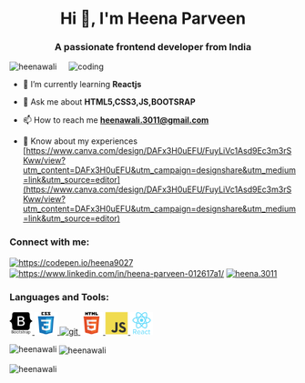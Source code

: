 
<h1 align="center">Hi 👋, I'm Heena Parveen</h1>
<h3 align="center">A passionate frontend developer from India</h3>
<img align="right" alt="coding" width="400" src="https://cdn.pnghd.pics/data/14/coding-gif-24.gif">


<p align="left"> <img src="https://komarev.com/ghpvc/?username=heenawali&label=Profile%20views&color=0e75b6&style=flat" alt="heenawali" /> </p>

- 🌱 I’m currently learning **Reactjs**

- 💬 Ask me about **HTML5,CSS3,JS,BOOTSRAP**

- 📫 How to reach me **heenawali.3011@gmail.com**

- 📄 Know about my experiences [https://www.canva.com/design/DAFx3H0uEFU/FuyLiVc1Asd9Ec3m3rSKww/view?utm_content=DAFx3H0uEFU&utm_campaign=designshare&utm_medium=link&utm_source=editor](https://www.canva.com/design/DAFx3H0uEFU/FuyLiVc1Asd9Ec3m3rSKww/view?utm_content=DAFx3H0uEFU&utm_campaign=designshare&utm_medium=link&utm_source=editor)

<h3 align="left">Connect with me:</h3>
<p align="left">
<a href="https://codepen.io/https://codepen.io/heena9027" target="blank"><img align="center" src="https://raw.githubusercontent.com/rahuldkjain/github-profile-readme-generator/master/src/images/icons/Social/codepen.svg" alt="https://codepen.io/heena9027" height="30" width="40" /></a>
<a href="https://linkedin.com/in/https://www.linkedin.com/in/heena-parveen-012617a1/" target="blank"><img align="center" src="https://raw.githubusercontent.com/rahuldkjain/github-profile-readme-generator/master/src/images/icons/Social/linked-in-alt.svg" alt="https://www.linkedin.com/in/heena-parveen-012617a1/" height="30" width="40" /></a>
<a href="https://instagram.com/heena.3011" target="blank"><img align="center" src="https://raw.githubusercontent.com/rahuldkjain/github-profile-readme-generator/master/src/images/icons/Social/instagram.svg" alt="heena.3011" height="30" width="40" /></a>
</p>

<h3 align="left">Languages and Tools:</h3>
<p align="left"> <a href="https://getbootstrap.com" target="_blank" rel="noreferrer"> <img src="https://raw.githubusercontent.com/devicons/devicon/master/icons/bootstrap/bootstrap-plain-wordmark.svg" alt="bootstrap" width="40" height="40"/> </a> <a href="https://www.w3schools.com/css/" target="_blank" rel="noreferrer"> <img src="https://raw.githubusercontent.com/devicons/devicon/master/icons/css3/css3-original-wordmark.svg" alt="css3" width="40" height="40"/> </a> <a href="https://git-scm.com/" target="_blank" rel="noreferrer"> <img src="https://www.vectorlogo.zone/logos/git-scm/git-scm-icon.svg" alt="git" width="40" height="40"/> </a> <a href="https://www.w3.org/html/" target="_blank" rel="noreferrer"> <img src="https://raw.githubusercontent.com/devicons/devicon/master/icons/html5/html5-original-wordmark.svg" alt="html5" width="40" height="40"/> </a> <a href="https://developer.mozilla.org/en-US/docs/Web/JavaScript" target="_blank" rel="noreferrer"> <img src="https://raw.githubusercontent.com/devicons/devicon/master/icons/javascript/javascript-original.svg" alt="javascript" width="40" height="40"/> </a> <a href="https://reactjs.org/" target="_blank" rel="noreferrer"> <img src="https://raw.githubusercontent.com/devicons/devicon/master/icons/react/react-original-wordmark.svg" alt="react" width="40" height="40"/> </a> </p>

<p><img align="left" src="https://github-readme-stats.vercel.app/api/top-langs?username=heenawali&show_icons=true&locale=en&layout=compact" alt="heenawali" /></p>

<p>&nbsp;<img align="center" src="https://github-readme-stats.vercel.app/api?username=heenawali&show_icons=true&locale=en" alt="heenawali" /></p>

<p><img align="center" src="https://github-readme-streak-stats.herokuapp.com/?user=heenawali&" alt="heenawali" /></p>
